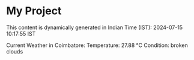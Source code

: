 # My Project

This content is dynamically generated in Indian Time (IST): 2024-07-15 10:17:55 IST


Current Weather in Coimbatore:
Temperature: 27.88 °C
Condition: broken clouds
